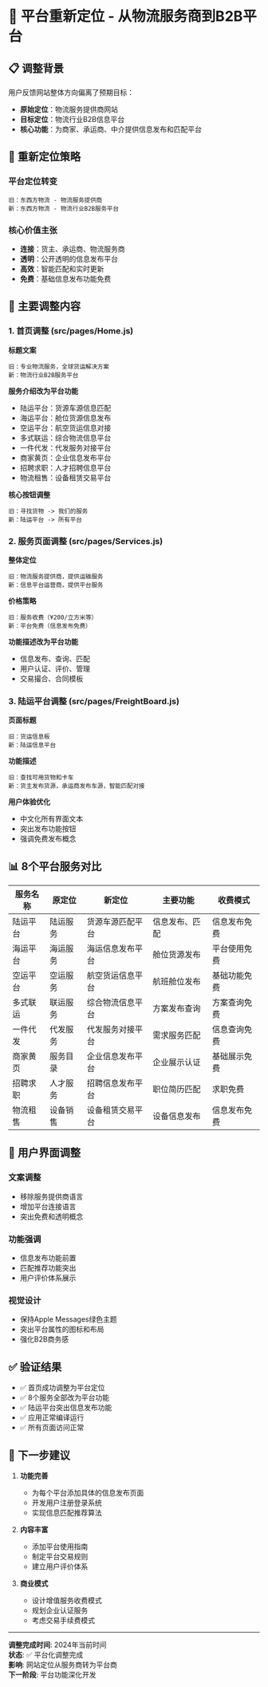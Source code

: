 # 🔄 平台重新定位 - 从物流服务商到B2B平台

## 📋 调整背景

用户反馈网站整体方向偏离了预期目标：
- **原始定位**：物流服务提供商网站
- **目标定位**：物流行业B2B信息平台
- **核心功能**：为商家、承运商、中介提供信息发布和匹配平台

## 🎯 重新定位策略

### 平台定位转变
```
旧：东西方物流 - 物流服务提供商
新：东西方物流 - 物流行业B2B服务平台
```

### 核心价值主张
- **连接**：货主、承运商、物流服务商
- **透明**：公开透明的信息发布平台
- **高效**：智能匹配和实时更新
- **免费**：基础信息发布功能免费

## 🔧 主要调整内容

### 1. 首页调整 (src/pages/Home.js)

**标题文案**
```
旧：专业物流服务，全球货运解决方案
新：物流行业B2B服务平台
```

**服务介绍改为平台功能**
- 陆运平台：货源车源信息匹配
- 海运平台：舱位货源信息发布
- 空运平台：航空货运信息对接
- 多式联运：综合物流信息平台
- 一件代发：代发服务对接平台
- 商家黄页：企业信息发布平台
- 招聘求职：人才招聘信息平台
- 物流租售：设备租赁交易平台

**核心按钮调整**
```
旧：寻找货物 -> 我们的服务
新：陆运平台 -> 所有平台
```

### 2. 服务页面调整 (src/pages/Services.js)

**整体定位**
```
旧：物流服务提供商，提供运输服务
新：信息平台运营商，提供平台服务
```

**价格策略**
```
旧：服务收费（¥200/立方米等）
新：平台免费（信息发布免费）
```

**功能描述改为平台功能**
- 信息发布、查询、匹配
- 用户认证、评价、管理
- 交易撮合、合同模板

### 3. 陆运平台调整 (src/pages/FreightBoard.js)

**页面标题**
```
旧：货运信息板
新：陆运信息平台
```

**功能描述**
```
旧：查找可用货物和卡车
新：货主发布货源，承运商发布车源，智能匹配对接
```

**用户体验优化**
- 中文化所有界面文本
- 突出发布功能按钮
- 强调免费发布概念

## 📊 8个平台服务对比

| 服务名称 | 原定位 | 新定位 | 主要功能 | 收费模式 |
|---------|--------|--------|----------|----------|
| 陆运平台 | 陆运服务 | 货源车源匹配平台 | 信息发布、匹配 | 信息发布免费 |
| 海运平台 | 海运服务 | 海运信息发布平台 | 舱位货源发布 | 平台使用免费 |
| 空运平台 | 空运服务 | 航空货运信息平台 | 航班舱位发布 | 基础功能免费 |
| 多式联运 | 联运服务 | 综合物流信息平台 | 方案发布查询 | 方案查询免费 |
| 一件代发 | 代发服务 | 代发服务对接平台 | 需求服务匹配 | 信息查询免费 |
| 商家黄页 | 服务目录 | 企业信息发布平台 | 企业展示认证 | 基础展示免费 |
| 招聘求职 | 人才服务 | 招聘信息发布平台 | 职位简历匹配 | 求职免费 |
| 物流租售 | 设备销售 | 设备租赁交易平台 | 设备信息发布 | 信息发布免费 |

## 🎨 用户界面调整

### 文案调整
- 移除服务提供商语言
- 增加平台连接语言
- 突出免费和透明概念

### 功能强调
- 信息发布功能前置
- 匹配推荐功能突出
- 用户评价体系展示

### 视觉设计
- 保持Apple Messages绿色主题
- 突出平台属性的图标和布局
- 强化B2B商务感

## ✅ 验证结果

- ✅ 首页成功调整为平台定位
- ✅ 8个服务全部改为平台功能
- ✅ 陆运平台突出信息发布功能
- ✅ 应用正常编译运行
- ✅ 所有页面访问正常

## 🚀 下一步建议

1. **功能完善**
   - 为每个平台添加具体的信息发布页面
   - 开发用户注册登录系统
   - 实现信息匹配推荐算法

2. **内容丰富**
   - 添加平台使用指南
   - 制定平台交易规则
   - 建立用户评价体系

3. **商业模式**
   - 设计增值服务收费模式
   - 规划企业认证服务
   - 考虑交易手续费模式

---

**调整完成时间**: 2024年当前时间  
**状态**: ✅ 平台化调整完成  
**影响**: 网站定位从服务商转为平台商  
**下一阶段**: 平台功能深化开发 